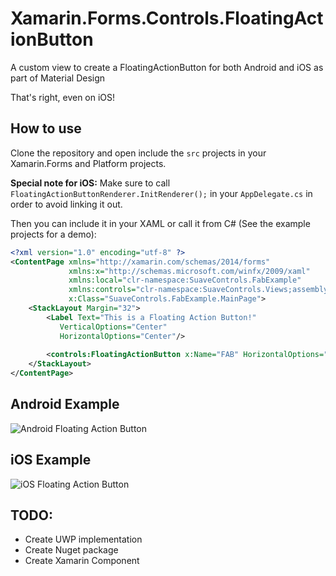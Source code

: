 # Xamarin.Forms.Controls.FloatingActionButton
A custom view to create a FloatingActionButton for both Android and iOS as part of Material Design

That's right, even on iOS!

## How to use

Clone the repository and open include the `src` projects in your Xamarin.Forms and Platform projects.

**Special note for iOS:** Make sure to call `FloatingActionButtonRenderer.InitRenderer();` in your `AppDelegate.cs` in order to avoid linking it out.

Then you can include it in your XAML or call it from C# (See the example projects for a demo):

``` xml
<?xml version="1.0" encoding="utf-8" ?>
<ContentPage xmlns="http://xamarin.com/schemas/2014/forms"
             xmlns:x="http://schemas.microsoft.com/winfx/2009/xaml"
             xmlns:local="clr-namespace:SuaveControls.FabExample"
             xmlns:controls="clr-namespace:SuaveControls.Views;assembly=SuaveControls.FloatingActionButton"
             x:Class="SuaveControls.FabExample.MainPage">
    <StackLayout Margin="32">
        <Label Text="This is a Floating Action Button!" 
           VerticalOptions="Center" 
           HorizontalOptions="Center"/>
        
        <controls:FloatingActionButton x:Name="FAB" HorizontalOptions="CenterAndExpand" WidthRequest="50" HeightRequest="50"  VerticalOptions="CenterAndExpand" Image="ic_add_white.png" ButtonColor="#03A9F4" Clicked="Button_Clicked"/>
    </StackLayout>
</ContentPage>
```

## Android Example

![Android Floating Action Button](https://i1.wp.com/alexdunndev.files.wordpress.com/2017/04/screenshot_1493173400.png?ssl=1&w=450)

## iOS Example

![iOS Floating Action Button](https://i2.wp.com/alexdunndev.files.wordpress.com/2017/04/2017-04-25_10-38-38-pm.jpg?ssl=1&w=450)

## TODO:

- Create UWP implementation
- Create Nuget package
- Create Xamarin Component
